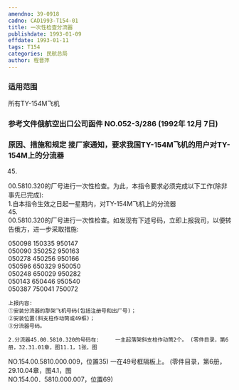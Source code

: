 ```yaml
---
amendno: 39-0918  
cadno: CAD1993-T154-01  
title: 一次性检查分流器  
publishdate: 1993-01-09  
effdate: 1993-01-11  
tags: T154  
categories: 民航总局  
author: 程晋萍  
---
```

  
### 适用范围  
所有TY-154M飞机  
  
<!--more-->  
### 参考文件俄航空出口公司函件 NO.052-3/286 (1992年 12月 7日)  
  
### 原因、措施和规定 接厂家通知，要求我国TY-154M飞机的用户对TY-154M上的分流器  
45.  
00.5810.320的厂号进行一次性检查。为此，本指令要求必须完成以下工作(除非事先已完成):  
    1.自本指令生效之日起一星期内，对TY-154M飞机上的分流器  
45.  
00.5810.320的厂号进行一次性检查。如发现有下述号码，立即上报我司，以便转告俄方，进一步采取措施:  
  
050098  150335  950147  
050090  350252  950163  
050278  450256  950166  
050596  650329  950050  
050248  650029  950282  
050143  650446  950540  
050387  750041  750072  
  
  
    上报内容:  
    ①安装分流器的那架飞机号码(包括注册号和出厂号)；  
    ②安装位置(斜支柱作动筒或49框)；  
    ③分流器号码。  
  
    2.分流器45.00.5810.320的号码在:     一主起落架斜支柱作动筒2个。 (零件目录，第6册，32.31.01章，图11.1，1张，图  
NO.154.00.5810.000.009，位置35)     一在49号框隔板上。 (零件目录，第6册，29.10.04章，图4.1，图  
NO.154.00．5810.000.007，位置69)  
